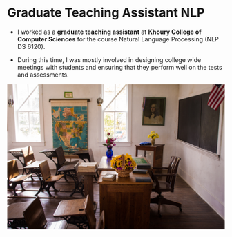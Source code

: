 # Graduate Teaching Assistant NLP

* I worked as a __graduate teaching assistant__ at __Khoury College of Computer Sciences__ for the course Natural Language Processing (NLP DS 6120). 

* During this time, I was mostly involved in designing college wide meetings with students and ensuring that they perform well on the tests and assessments. 

<img src = "https://github.com/suhasmaddali/Images/blob/main/Teaching%20Assistant%20Image.jpg" width = 750/>
